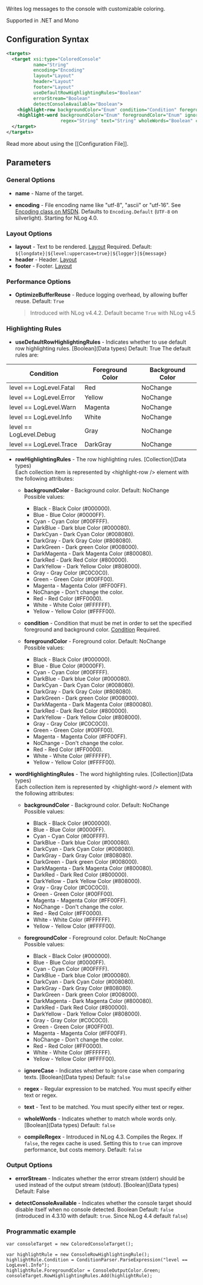 Writes log messages to the console with customizable coloring. 

Supported in .NET and Mono
## Configuration Syntax
```xml
<targets>
  <target xsi:type="ColoredConsole"
          name="String"
          encoding="Encoding"
          layout="Layout"
          header="Layout"
          footer="Layout"
          useDefaultRowHighlightingRules="Boolean"
          errorStream="Boolean"
          detectConsoleAvailable="Boolean">
    <highlight-row backgroundColor="Enum" condition="Condition" foregroundColor="Enum"/><!-- repeated -->
    <highlight-word backgroundColor="Enum" foregroundColor="Enum" ignoreCase="Boolean"
                    regex="String" text="String" wholeWords="Boolean" compileRegex="Boolean"/><!-- repeated -->
  </target>
</targets>
```
Read more about using the [[Configuration File]].
## Parameters
### General Options
* **name** - Name of the target.

* **encoding** - File encoding name like "utf-8", "ascii" or "utf-16". See [Encoding class on MSDN](http://msdn.microsoft.com/en-us/library/system.text.encoding%28v=vs.110%29.aspx). Defaults to `Encoding.Default` (`UTF-8` on silverlight). Starting for NLog 4.0.

### Layout Options
* **layout** - Text to be rendered. [Layout](Layout) Required. Default: `${longdate}|${level:uppercase=true}|${logger}|${message}`
* **header** - Header. [Layout](Layout)  
* **footer** - Footer. [Layout](Layout)

### Performance Options
* **OptimizeBufferReuse** - Reduce logging overhead, by allowing buffer reuse. Default: `True`
  > Introduced with NLog v4.4.2. Default became `True` with NLog v4.5

### Highlighting Rules
* **useDefaultRowHighlightingRules** - Indicates whether to use default row highlighting rules. [Boolean](Data types) Default: True
The default rules are:
<table>
<thead>
<th>Condition</th><th>Foreground Color</th><th>Background Color</th>
</thead>
<tbody>
<tr><td>level == LogLevel.Fatal</td><td>Red</td><td>NoChange</td></tr>
<tr><td>level == LogLevel.Error</td><td>Yellow</td><td>NoChange</td></tr>
<tr><td>level == LogLevel.Warn</td><td>Magenta</td><td>NoChange</td></tr>
<tr><td>level == LogLevel.Info</td><td>White</td><td>NoChange</td></tr>
<tr><td>level == LogLevel.Debug</td><td>Gray</td><td>NoChange</td></tr>
<tr><td>level == LogLevel.Trace</td><td>DarkGray</td><td>NoChange</td></tr>
</tbody>
</table>

* **rowHighlightingRules** - The row highlighting rules. [Collection](Data types)  
Each collection item is represented by \<highlight-row /> element with the following attributes:
  * **backgroundColor** - Background color. Default: NoChange  
Possible values:
    * Black - Black Color (#000000).
    * Blue - Blue Color (#0000FF).
    * Cyan - Cyan Color (#00FFFF).
    * DarkBlue - Dark blue Color (#000080).
    * DarkCyan - Dark Cyan Color (#008080).
    * DarkGray - Dark Gray Color (#808080).
    * DarkGreen - Dark green Color (#008000).
    * DarkMagenta - Dark Magenta Color (#800080).
    * DarkRed - Dark Red Color (#800000).
    * DarkYellow - Dark Yellow Color (#808000).
    * Gray - Gray Color (#C0C0C0).
    * Green - Green Color (#00FF00).
    * Magenta - Magenta Color (#FF00FF).
    * NoChange - Don't change the color.
    * Red - Red Color (#FF0000).
    * White - White Color (#FFFFFF).
    * Yellow - Yellow Color (#FFFF00).

  * **condition** - Condition that must be met in order to set the specified foreground and background color. [Condition](Conditions) Required.  

  * **foregroundColor** - Foreground color. Default: NoChange  
Possible values:
    * Black - Black Color (#000000).
    * Blue - Blue Color (#0000FF).
    * Cyan - Cyan Color (#00FFFF).
    * DarkBlue - Dark blue Color (#000080).
    * DarkCyan - Dark Cyan Color (#008080).
    * DarkGray - Dark Gray Color (#808080).
    * DarkGreen - Dark green Color (#008000).
    * DarkMagenta - Dark Magenta Color (#800080).
    * DarkRed - Dark Red Color (#800000).
    * DarkYellow - Dark Yellow Color (#808000).
    * Gray - Gray Color (#C0C0C0).
    * Green - Green Color (#00FF00).
    * Magenta - Magenta Color (#FF00FF).
    * NoChange - Don't change the color.
    * Red - Red Color (#FF0000).
    * White - White Color (#FFFFFF).
    * Yellow - Yellow Color (#FFFF00).

* **wordHighlightingRules** - The word highlighting rules. [Collection](Data types)  
Each collection item is represented by \<highlight-word /> element with the following attributes:
  * **backgroundColor** - Background color. Default: NoChange  
  Possible values:
    * Black - Black Color (#000000).
    * Blue - Blue Color (#0000FF).
    * Cyan - Cyan Color (#00FFFF).
    * DarkBlue - Dark blue Color (#000080).
    * DarkCyan - Dark Cyan Color (#008080).
    * DarkGray - Dark Gray Color (#808080).
    * DarkGreen - Dark green Color (#008000).
    * DarkMagenta - Dark Magenta Color (#800080).
    * DarkRed - Dark Red Color (#800000).
    * DarkYellow - Dark Yellow Color (#808000).
    * Gray - Gray Color (#C0C0C0).
    * Green - Green Color (#00FF00).
    * Magenta - Magenta Color (#FF00FF).
    * NoChange - Don't change the color.
    * Red - Red Color (#FF0000).
    * White - White Color (#FFFFFF).
    * Yellow - Yellow Color (#FFFF00).

  * **foregroundColor** - Foreground color. Default: NoChange  
  Possible values:
    * Black - Black Color (#000000).
    * Blue - Blue Color (#0000FF).
    * Cyan - Cyan Color (#00FFFF).
    * DarkBlue - Dark blue Color (#000080).
    * DarkCyan - Dark Cyan Color (#008080).
    * DarkGray - Dark Gray Color (#808080).
    * DarkGreen - Dark green Color (#008000).
    * DarkMagenta - Dark Magenta Color (#800080).
    * DarkRed - Dark Red Color (#800000).
    * DarkYellow - Dark Yellow Color (#808000).
    * Gray - Gray Color (#C0C0C0).
    * Green - Green Color (#00FF00).
    * Magenta - Magenta Color (#FF00FF).
    * NoChange - Don't change the color.
    * Red - Red Color (#FF0000).
    * White - White Color (#FFFFFF).
    * Yellow - Yellow Color (#FFFF00).

  * **ignoreCase** - Indicates whether to ignore case when comparing texts. [Boolean](Data types)  Default: `false` 
  * **regex** - Regular expression to be matched. You must specify either text or regex.  
  * **text** - Text to be matched. You must specify either text or regex.  
  * **wholeWords** - Indicates whether to match whole words only. [Boolean](Data types) Default: `false`  
  * **compileRegex** - Introduced in NLog 4.3. Compiles the Regex. If `false`, the regex cache is used. Setting this to `true` can improve performance, but costs memory. Default: `false` 

### Output Options
* **errorStream** - Indicates whether the error stream (stderr) should be used instead of the output stream (stdout). [Boolean](Data types) Default: False

* **detectConsoleAvailable** - Indicates whether the console target should disable itself when no console detected. Boolean Default: `false` (introduced in 4.3.10 with default: `true`. Since NLog 4.4 default `false`)

### Programmatic example

	var consoleTarget = new ColoredConsoleTarget();
	
	var highlightRule = new ConsoleRowHighlightingRule();
	highlightRule.Condition = ConditionParser.ParseExpression("level == LogLevel.Info");
	highlightRule.ForegroundColor = ConsoleOutputColor.Green;
	consoleTarget.RowHighlightingRules.Add(highlightRule);